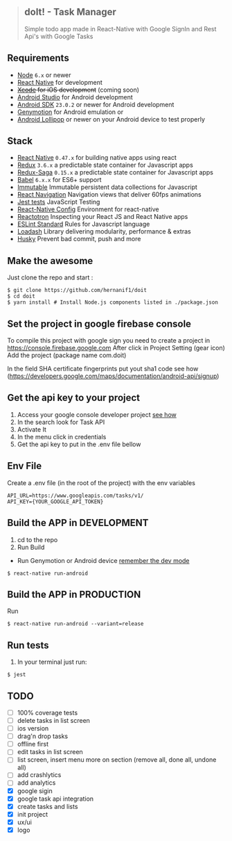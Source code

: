 >## doIt! - Task Manager
> Simple todo app made in React-Native with Google SignIn and Rest Api's with Google Tasks

## Requirements
- [Node](https://nodejs.org) `6.x` or newer
- [React Native](http://facebook.github.io/react-native/docs/getting-started.html) for development
- ~~[Xcode](https://developer.apple.com/xcode/) for iOS development~~ (coming soon)
- [Android Studio](https://developer.android.com/studio/index.html) for Android development
- [Android SDK](https://developer.android.com/sdk/) `23.0.2` or newer for Android development
- [Genymotion](https://www.genymotion.com/) for Android emulation or
- [Android Lollipop](https://www.android.com/versions/lollipop-5-0/) or newer on your Android device to test properly

## Stack
- [React Native](https://facebook.github.io/react-native/) `0.47.x` for building native apps using react
- [Redux](http://rackt.github.io/redux/index.html) `3.6.x` a predictable state container for Javascript apps
- [Redux-Saga](https://github.com/redux-saga/redux-saga) `0.15.x` a predictable state container for Javascript apps
- [Babel](http://babeljs.io/) `6.x.x` for ES6+ support
- [Immutable](https://facebook.github.io/immutable-js/) Immutable persistent data collections for Javascript
- [React Navigation](https://reactnavigation.org/) Navigation views that deliver 60fps animations
- [Jest tests](https://facebook.github.io/jest/) JavaScript Testing
- [React-Native Config](https://github.com/luggit/react-native-config) Environment for react-native
- [Reactotron](https://github.com/infinitered/reactotron) Inspecting your React JS and React Native apps
- [ESLint Standard](https://github.com/standard/eslint-config-standard) Rules for Javascript language
- [Loadash](https://lodash.com/) Library delivering modularity, performance & extras
- [Husky](https://github.com/typicode/husky/) Prevent bad commit, push and more

## Make the awesome
Just clone the repo
and start :
```shell
$ git clone https://github.com/hernanif1/doit
$ cd doit
$ yarn install # Install Node.js components listed in ./package.json
```


## Set the project in google firebase console
To compile this project with google sign you need to create a project in https://console.firebase.google.com
After click in Project Setting (gear icon)
Add the project (package name com.doit)

In the field SHA certificate fingerprints put yout sha1 code  see how (https://developers.google.com/maps/documentation/android-api/signup)

## Get the api key to your project
1. Access your google console developer project [see how](https://console.developers.google.com/cloud-resource-manager)
2. In the search look for Task API
3. Activate It
4. In the menu click in credentials
5. Get the api key to put in the .env file bellow

## Env File
Create a .env file (in the root of the project) with the env variables
```shell
API_URL=https://www.googleapis.com/tasks/v1/
API_KEY={YOUR_GOOGLE_API_TOKEN}
```

## Build the APP in DEVELOPMENT
1. cd to the repo
2. Run Build
  * Run Genymotion or Android device [remember the dev mode](https://www.androidcentral.com/android-50-lollipop-basics-how-turn-developer-settings)
  ```shell
  $ react-native run-android
  ```

## Build the APP in PRODUCTION
Run
```shell
$ react-native run-android --variant=release
```

## Run tests
1. In your terminal just run:
```
$ jest
```


## TODO
- [ ] 100% coverage tests
- [ ] delete tasks in list screen
- [ ] ios version
- [ ] drag'n drop tasks
- [ ] offline first
- [ ] edit tasks in list screen
- [ ] list screen, insert menu more on section (remove all, done all, undone all)
- [ ] add crashlytics
- [ ] add analytics
- [x] google sigin
- [x] google task api integration
- [x] create tasks and lists
- [x] init project
- [x] ux/ui
- [x] logo
